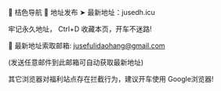 🍊 桔色导航  🍊  地址发布  ➤  最新地址：jusedh.icu

牢记永久地址， Ctrl+D 收藏本页，开车不迷路!

📧 最新地址索取邮箱: jusefulidaohang@gmail.com

(发送任意邮件到此邮箱可自动获取最新地址)

其它浏览器对福利站点存在拦截行为，建议开车使用 Google浏览器!
